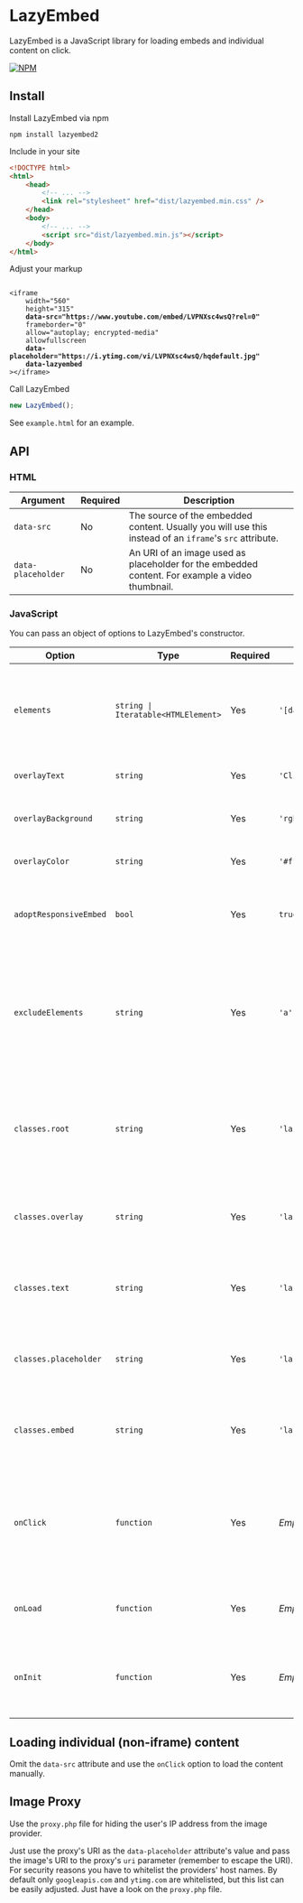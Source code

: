 # LazyEmbed

LazyEmbed is a JavaScript library for loading embeds and individual content on click.

[![NPM](https://nodei.co/npm/lazyembed2.png?downloads=true&downloadRank=true&stars=true)](https://nodei.co/npm/lazyembed2/)



## Install

Install LazyEmbed via npm

```
npm install lazyembed2
```

Include in your site

```html
<!DOCTYPE html>
<html>
    <head>
        <!-- ... -->
        <link rel="stylesheet" href="dist/lazyembed.min.css" />
    </head>
    <body>
        <!-- ... -->
        <script src="dist/lazyembed.min.js"></script>
    </body>
</html>
```

Adjust your markup

<pre><code>
&lt;iframe
    width="560"
    height="315"
    <b>data-src="https://www.youtube.com/embed/LVPNXsc4wsQ?rel=0"</b>
    frameborder="0"
    allow="autoplay; encrypted-media"
    allowfullscreen
    <b>data-placeholder="https://i.ytimg.com/vi/LVPNXsc4wsQ/hqdefault.jpg"</b>
    <b>data-lazyembed</b>
&gt;&lt;/iframe&gt;
</code></pre>

Call LazyEmbed

```javascript
new LazyEmbed();
```

See `example.html` for an example.



## API

### HTML

Argument | Required | Description
-------- | -------- | -----------
`data-src` | No | The source of the embedded content. Usually you will use this instead of an `iframe`'s `src` attribute.
`data-placeholder` | No | An URI of an image used as placeholder for the embedded content. For example a video thumbnail.

### JavaScript

You can pass an object of options to LazyEmbed's constructor.

Option | Type | Required | Default | Description
------ | ---- | -------- | ------- | -----------
`elements` | <code>string &vert; Iteratable&lt;HTMLElement&gt;</code> | Yes | `'[data-lazyembed]'` | The embed elements to lazyload. Either a string used as selector or an iteratable of `HTMLElement`s implementing the `forEach` method.
`overlayText` | `string` | Yes | `'Click to load'` | The text printed on the overlay. Can contain HTML.
`overlayBackground` | `string` | Yes | `'rgba(0, 0, 0, .6)'` | The background color of the overlay. Can be any CSS color.
`overlayColor` | `string` | Yes | `'#fff'` | The overlay's text color. Can be any CSS color.
`adoptResponsiveEmbed` | `bool` | Yes | `true` | If set to `true`, LazyEmbed tries to adept the [Bootstrap's `embed-responsive` class](https://getbootstrap.com/docs/4.1/utilities/embed/) from the embed element.
`excludeElements` | `string` | Yes | `'a'` | A selector defining child elements of the overlay which should not trigger loading the embed content. For example one would not want to trigger the loading when clicking on a link to the privacy policy.
`classes.root` | `string` | Yes | `'lazyembed'` | The class to apply to the outermost LazyEmbed element wrapped around the embed element. When not applying the default class, you have to adjust the CSS.
`classes.overlay` | `string` | Yes | `'lazyembed__overlay'` | The class to apply to the overlay element. When not applying the default class, you have to adjust the CSS.
`classes.text` | `string` | Yes | `'lazyembed__text'` | The class to apply to the overlay text element. When not applying the default class, you have to adjust the CSS.
`classes.placeholder` | `string` | Yes | `'lazyembed__placeholder'` | The class to apply to the placeholder image. When not applying the default class, you have to adjust the CSS.
`classes.embed` | `string` | Yes | `'lazyembed__embed'` | The class to apply to the embed element. This class is just for identifying purpose, it doesn't define any styling by default.
`onClick` | `function` | Yes | _Empty function_ | A callback function of the following form `function(HTMLElement embed)`, called when the user clicks on the overlay and after the LazyEmbed parts are hidden and the embedded content is requested.
`onLoad` | `function` | Yes | _Empty function_ | A callback function of the following form `function(HTMLElement embed)`, bound to the `iframe`'s `load` event.
`onInit` | `function` | Yes | _Empty function_ | A callback function of the following form `function(HTMLElement wrapper)`, called when LazyEmbed has fully initialised the embed element.



## Loading individual (non-iframe) content

Omit the `data-src` attribute and use the `onClick` option to load the content manually.



## Image Proxy

Use the `proxy.php` file for hiding the user's IP address from the image provider.

Just use the proxy's URI as the `data-placeholder` attribute's value and pass the image's URI to the proxy's `uri` parameter (remember to escape the URI).
For security reasons you have to whitelist the providers' host names. By default only `googleapis.com` and `ytimg.com` are whitelisted, but this list can be easily adjusted. Just have a look on the `proxy.php` file.


